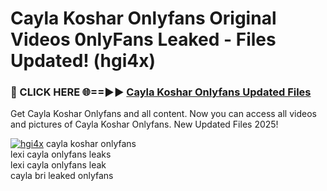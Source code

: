 # Cayla Koshar Onlyfans Original Videos 0nlyFans Leaked - Files Updated! (hgi4x)

<h3>🔴 CLICK HERE 🌐==►► <a href="https://tinyurl.com/2wckxsce" rel="nofollow">Cayla Koshar Onlyfans Updated Files</a></h3>

Get Cayla Koshar Onlyfans and all content. Now you can access all videos and pictures of Cayla Koshar Onlyfans. New Updated Files 2025!

[![hgi4x](https://i.imgur.com/AFduVYN.gif)](https://tinyurl.com/2wckxsce)
cayla koshar onlyfans<br>
lexi cayla onlyfans leaks<br>
lexi cayla onlyfans leak<br>
cayla bri leaked onlyfans
